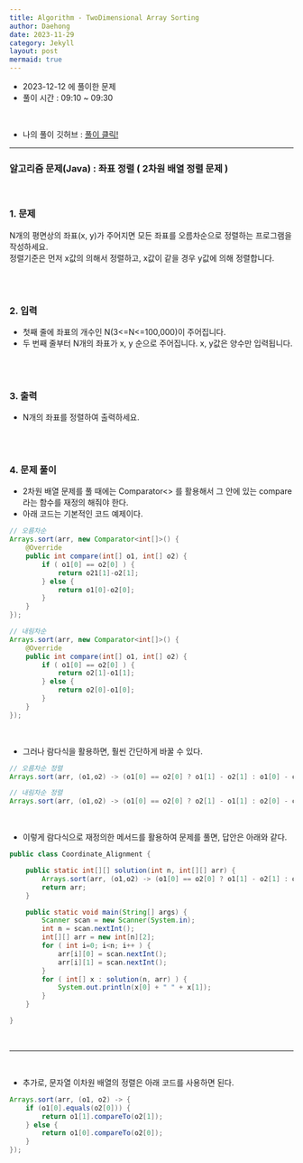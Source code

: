 ```yaml
---
title: Algorithm - TwoDimensional Array Sorting
author: Daehong
date: 2023-11-29
category: Jekyll
layout: post
mermaid: true
---
```


* 2023-12-12 에 풀이한 문제
* 풀이 시간 : 09:10 ~ 09:30

<br>

* 나의 풀이 깃허브 : 
[풀이 클릭!](https://github.com/JeonDaehong/study-java-algorithm/blob/main/sorting_and_searching/Coordinate_Alignment.java)

<hr>

### 알고리즘 문제(Java) : 좌표 정렬 ( 2차원 배열 정렬 문제 )

<br>

### 1. 문제
N개의 평면상의 좌표(x, y)가 주어지면 모든 좌표를 오름차순으로 정렬하는 프로그램을 작성하세요.
<br>
정렬기준은 먼저 x값의 의해서 정렬하고, x값이 같을 경우 y값에 의해 정렬합니다.

<br>
<br>

### 2. 입력
* 첫째 줄에 좌표의 개수인 N(3<=N<=100,000)이 주어집니다.
* 두 번째 줄부터 N개의 좌표가 x, y 순으로 주어집니다. x, y값은 양수만 입력됩니다.

<br>
<br>

### 3. 출력
* N개의 좌표를 정렬하여 출력하세요.

<br>
<br>

### 4. 문제 풀이
* 2차원 배열 문제를 풀 때에는 Comparator<> 를 활용해서 그 안에 있는 compare 라는 함수를 재정의 해줘야 한다.
* 아래 코드는 기본적인 코드 예제이다.

```java
// 오름차순
Arrays.sort(arr, new Comparator<int[]>() {
	@Override
	public int compare(int[] o1, int[] o2) {
		if ( o1[0] == o2[0] ) {
			return o21[1]-o2[1];
		} else {
			return o1[0]-o2[0];
		}
	}
});

// 내림차순
Arrays.sort(arr, new Comparator<int[]>() {
	@Override
	public int compare(int[] o1, int[] o2) {
		if ( o1[0] == o2[0] ) {
			return o2[1]-o1[1];
		} else {
			return o2[0]-o1[0];
		}
	}
});
```

<br>

* 그러나 람다식을 활용하면, 훨씬 간단하게 바꿀 수 있다.

```java
// 오름차순 정렬
Arrays.sort(arr, (o1,o2) -> (o1[0] == o2[0] ? o1[1] - o2[1] : o1[0] - o2[0]));

// 내림차순 정렬
Arrays.sort(arr, (o1,o2) -> (o1[0] == o2[0] ? o2[1] - o1[1] : o2[0] - o1[0]));
```

<br>

* 이렇게 람다식으로 재정의한 메서드를 활용하여 문제를 풀면, 답안은 아래와 같다.

```java
public class Coordinate_Alignment {

    public static int[][] solution(int n, int[][] arr) {
        Arrays.sort(arr, (o1,o2) -> (o1[0] == o2[0] ? o1[1] - o2[1] : o1[0] - o2[0]));
        return arr;
    }

    public static void main(String[] args) {
        Scanner scan = new Scanner(System.in);
        int n = scan.nextInt();
        int[][] arr = new int[n][2];
        for ( int i=0; i<n; i++ ) {
            arr[i][0] = scan.nextInt();
            arr[i][1] = scan.nextInt();
        }
        for ( int[] x : solution(n, arr) ) {
            System.out.println(x[0] + " " + x[1]);
        }
    }

}
```

<br>
<hr>
<br>

* 추가로, 문자열 이차원 배열의 정렬은 아래 코드를 사용하면 된다.

```java
Arrays.sort(arr, (o1, o2) -> {
    if (o1[0].equals(o2[0])) {
        return o1[1].compareTo(o2[1]);
    } else {
        return o1[0].compareTo(o2[0]);
    }
});
```
		

<br>
<br>
<br>
<br>
<br>